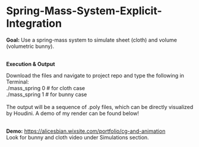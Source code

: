 # Spring-Mass-System-Explicit-Integration

**Goal:** Use a spring-mass system to simulate sheet (cloth) and volume (volumetric bunny). <br />
<br />

**Execution & Output**

Download the files and navigate to project repo and type the following in Terminal: <br />
./mass_spring 0    # for cloth case <br />
./mass_spring 1    # for bunny case <br />
<br />
The output will be a sequence of .poly files, which can be directly visualized by Houdini. A demo of my render can be found below!<br />
<br />

**Demo:** https://alicesbian.wixsite.com/portfolio/cg-and-animation <br />
Look for bunny and cloth video under Simulations section.
